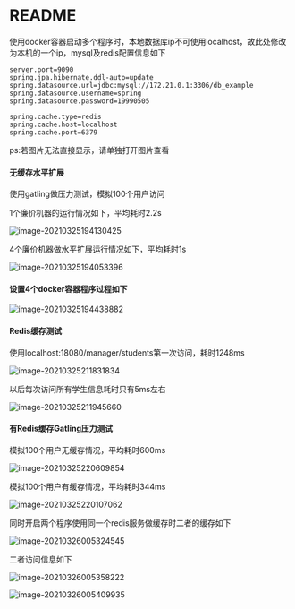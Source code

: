 # README

使用docker容器启动多个程序时，本地数据库ip不可使用localhost，故此处修改为本机的一个ip，mysql及redis配置信息如下

```properties
server.port=9090
spring.jpa.hibernate.ddl-auto=update
spring.datasource.url=jdbc:mysql://172.21.0.1:3306/db_example
spring.datasource.username=spring
spring.datasource.password=19990505

spring.cache.type=redis
spring.cache.host=localhost
spring.cache.port=6379
```

ps:若图片无法直接显示，请单独打开图片查看

#### 无缓存水平扩展

使用gatling做压力测试，模拟100个用户访问

1个廉价机器的运行情况如下，平均耗时2.2s

![image-20210325194130425](D:\日常生活\大三下\软件体系结构\projects\StudentManagerPressTest\image-20210325194130425.png)

4个廉价机器做水平扩展运行情况如下，平均耗时1s

![image-20210325194053396](D:\日常生活\大三下\软件体系结构\projects\StudentManagerPressTest\image-20210325194053396.png)

#### 设置4个docker容器程序过程如下

![image-20210325194438882](D:\日常生活\大三下\软件体系结构\projects\StudentManagerPressTest\image-20210325194438882.png)

#### Redis缓存测试

使用localhost:18080/manager/students第一次访问，耗时1248ms

![image-20210325211831834](D:\日常生活\大三下\软件体系结构\projects\StudentManagerPressTest\image-20210325211831834.png)

以后每次访问所有学生信息耗时只有5ms左右

![image-20210325211945660](D:\日常生活\大三下\软件体系结构\projects\StudentManagerPressTest\image-20210325211945660.png)

#### 有Redis缓存Gatling压力测试

模拟100个用户无缓存情况，平均耗时600ms

![image-20210325220609854](D:\日常生活\大三下\软件体系结构\projects\StudentManagerPressTest\image-20210325220609854.png)

模拟100个用户有缓存情况，平均耗时344ms

![image-20210325220107062](D:\日常生活\大三下\软件体系结构\projects\StudentManagerPressTest\image-20210325220107062.png)

同时开启两个程序使用同一个redis服务做缓存时二者的缓存如下

![image-20210326005324545](D:\日常生活\大三下\软件体系结构\projects\StudentManagerPressTest\image-20210326005324545.png)

二者访问信息如下

![image-20210326005358222](D:\日常生活\大三下\软件体系结构\projects\StudentManagerPressTest\image-20210326005358222.png)

![image-20210326005409935](D:\日常生活\大三下\软件体系结构\projects\StudentManagerPressTest\image-20210326005409935.png)